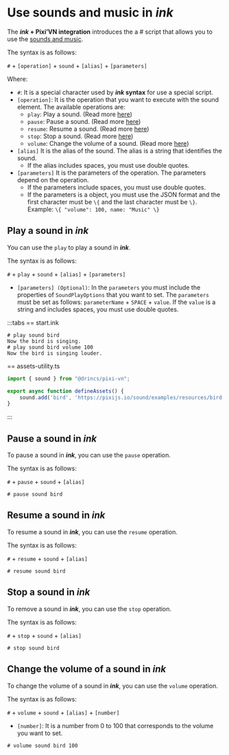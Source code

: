 # Use sounds and music in _ink_

The **_ink_ + Pixi’VN integration** introduces the a # script that allows you to use the [sounds and music](/start/sound.md).

The syntax is as follows:

`#` + `[operation]` + `sound` + `[alias]` + `[parameters]`

Where:

- `#`: It is a special character used by **_ink_ syntax** for use a special script.
- `[operation]`: It is the operation that you want to execute with the sound element. The available operations are:
  - `play`: Play a sound. (Read more [here](#play-a-sound-in-ink))
  - `pause`: Pause a sound. (Read more [here](#pause-a-sound-in-ink))
  - `resume`: Resume a sound. (Read more [here](#resume-a-sound-in-ink))
  - `stop`: Stop a sound. (Read more [here](#stop-a-sound-in-ink))
  - `volume`: Change the volume of a sound. (Read more [here](#change-the-volume-of-a-sound-in-ink))
- `[alias]` It is the alias of the sound. The alias is a string that identifies the sound.
  - If the alias includes spaces, you must use double quotes.
- `[parameters]` It is the parameters of the operation. The parameters depend on the operation.
  - If the parameters include spaces, you must use double quotes.
  - If the parameters is a object, you must use the JSON format and the first character must be `\{` and the last character must be `\}`. Example: `\{ "volume": 100, name: "Music" \}`

<sandbox
template="nqflhd"
entry="/src/ink/start.ink,/src/utils/assets-utility.ts"
/>

## Play a sound in _ink_

You can use the `play` to play a sound in _**ink**_.

The syntax is as follows:

`#` + `play` + `sound` + `[alias]` + `[parameters]`

- `[parameters] (Optional)`: In the `parameters` you must include the properties of `SoundPlayOptions` that you want to set. The `parameters` must be set as follows: `parameterName` + `SPACE` + `value`. If the `value` is a string and includes spaces, you must use double quotes.

:::tabs
\== start.ink

```ink
# play sound bird
Now the bird is singing.
# play sound bird volume 100
Now the bird is singing louder.
```

\== assets-utility.ts

```ts
import { sound } from "@drincs/pixi-vn";

export async function defineAssets() {
    sound.add('bird', 'https://pixijs.io/sound/examples/resources/bird.mp3');
}
```

:::

## Pause a sound in _ink_

To pause a sound in _**ink**_, you can use the `pause` operation.

The syntax is as follows:

`#` + `pause` + `sound` + `[alias]`

```ink
# pause sound bird
```

## Resume a sound in _ink_

To resume a sound in _**ink**_, you can use the `resume` operation.

The syntax is as follows:

`#` + `resume` + `sound` + `[alias]`

```ink
# resume sound bird
```

## Stop a sound in _ink_

To remove a sound in _**ink**_, you can use the `stop` operation.

The syntax is as follows:

`#` + `stop` + `sound` + `[alias]`

```ink
# stop sound bird
```

## Change the volume of a sound in _ink_

To change the volume of a sound in _**ink**_, you can use the `volume` operation.

The syntax is as follows:

`#` + `volume` + `sound` + `[alias]` + `[number]`

- `[number]`: It is a number from 0 to 100 that corresponds to the volume you want to set.

```ink
# volume sound bird 100
```
